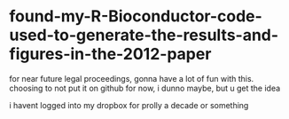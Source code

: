 # found-my-R-Bioconductor-code-used-to-generate-the-results-and-figures-in-the-2012-paper

for near future legal proceedings, gonna have a lot of fun with this. choosing to not put it on github for now, i dunno maybe, but u get the idea

i havent logged into my dropbox for prolly a decade or something

